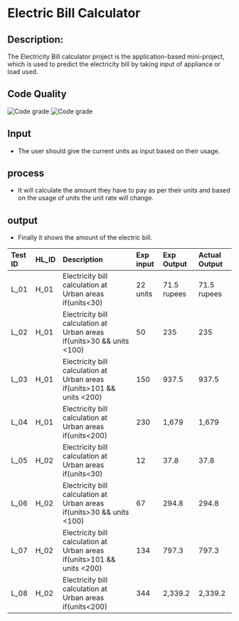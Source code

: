 # Electric Bill Calculator
## Description:
   The Electricity Bill calculator project is the application-based mini-project, which is used to
   predict the electricity bill  by taking input of appliance or load used.
                
                
## Code Quality
![Code grade](https://api.codiga.io/project/31206/score/svg)  ![Code grade](https://api.codiga.io/project/31206/status/svg)


## Input
* The user should give the current units as input based on their usage.

## process
* It will calculate the amount they have to pay as per their units and based on the usage of units the unit rate will change.

## output
* Finally it shows the amount of the electric bill.


|Test ID|HL\_ID|Description|Exp input|Exp Output|Actual Output|
| :- | :- | :- | :- | :- | :- |
|L\_01|H\_01|Electricity bill calculation at Urban areas if(units<30)|22 units|71.5 rupees|71.5 rupees|
|L\_02|H\_01|Electricity bill calculation at Urban areas if(units>30 && units <100)|50|235|235|
|L\_03|H\_01|Electricity bill calculation at Urban areas if(units>101 && units <200)|150|937.5|937.5|
|L\_04|H\_01|Electricity bill calculation at Urban areas if(units<200)|230|1,679|1,679|
|L\_05|H\_02|Electricity bill calculation at Urban areas if(units<30)|12|<p>37.8</p><p></p>|<p>37.8</p><p></p>|
|L\_06|H\_02|Electricity bill calculation at Urban areas if(units>30 && units <100)|67|294.8|294.8|
|L\_07|H\_02|Electricity bill calculation at Urban areas if(units>101 && units <200)|134|797.3|797.3|
|L\_08|H\_02|Electricity bill calculation at Urban areas if(units<200)|344|2,339.2|2,339.2|




